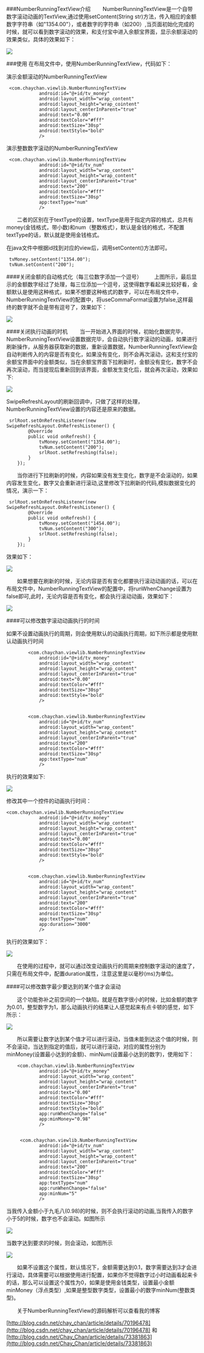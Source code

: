 ###NumberRunningTextView介绍
&emsp;&emsp;NumberRunningTextView是一个自带数字滚动动画的TextView,通过使用setContent(String str)方法，传入相应的金额数字字符串（如"1354.00"），或者数字的字符串（如200）,当页面初始化完成的时候，就可以看到数字滚动的效果，和支付宝中进入余额宝界面，显示余额滚动的效果类似，具体的效果如下：

![](./introduce_img/running_tv_1.gif)

###使用
在布局文件中，使用NumberRunningTextView，代码如下：

演示金额滚动的NumberRunningTextView

     <com.chaychan.viewlib.NumberRunningTextView
                android:id="@+id/tv_money"
                android:layout_width="wrap_content"
                android:layout_height="wrap_cointent"
                android:layout_centerInParent="true"
                android:text="0.00"
                android:textColor="#fff"
                android:textSize="30sp"
                android:textStyle="bold"
                />

演示整数数字滚动的NumberRunningTextView

     <com.chaychan.viewlib.NumberRunningTextView
                android:id="@+id/tv_num"
                android:layout_width="wrap_content"
                android:layout_height="wrap_content"
                android:layout_centerInParent="true"
                android:text="200"
                android:textColor="#fff"
                android:textSize="30sp"
                app:textType="num"
                />

&emsp;&emsp;二者的区别在于textType的设置，textType是用于指定内容的格式，总共有money(金钱格式，带小数)和num（整数格式），默认是金钱的格式，不配置textType的话，默认就是使用金钱格式。

在java文件中根据id找到对应的view后，调用setContent()方法即可。

     tvMoney.setContent("1354.00");
     tvNum.setContent("200");


####关闭金额的自动格式化（每三位数字添加一个逗号）
&emsp;&emsp;上图所示，最后显示的金额数字经过了处理，每三位添加一个逗号，这使得数字看起来比较好看，金额默认是使用这种格式，如果不想要这种格式的数字，可以在布局文件中，NumberRunningTextView的配置中，将useCommaFormat设置为false,这样最终的数字就不会是带有逗号了，效果如下：

![](./introduce_img/running_tv_2.gif)

####关闭执行动画的时机
&emsp;&emsp;当一开始进入界面的时候，初始化数据完毕，NumberRunningTextView设置数据完毕，会自动执行数字滚动的动画，如果进行刷新操作，从服务器获取新的数据，重新设置数据，NumberRunningTextView会自动判断传入的内容是否有变化，如果没有变化，则不会再次滚动，这和支付宝的余额宝界面中的金额类似，当在余额宝界面下拉刷新时，金额没有变化，数字不会再次滚动，而当提现后重新回到该界面，金额发生变化后，就会再次滚动，效果如下:

![](./introduce_img/running_tv_3.gif)

SwipeRefreshLayout的刷新回调中，只做了这样的处理，NumberRunningTextView设置的内容还是原来的数据。

     srlRoot.setOnRefreshListener(new SwipeRefreshLayout.OnRefreshListener() {
            @Override
            public void onRefresh() {
                tvMoney.setContent("1354.00");
                tvNum.setContent("200");
                srlRoot.setRefreshing(false);
            }
        });

&emsp;&emsp;当你进行下拉刷新的时候，内容如果没有发生变化，数字是不会滚动的，如果内容发生变化，数字又会重新进行滚动,这里修改下拉刷新的代码,模拟数据变化的情况，演示一下：
   
	 srlRoot.setOnRefreshListener(new SwipeRefreshLayout.OnRefreshListener() {
            @Override
            public void onRefresh() {
                tvMoney.setContent("1454.00");
                tvNum.setContent("300");
                srlRoot.setRefreshing(false);
            }
        });

效果如下：

![](./introduce_img/running_tv_4.gif)


&emsp;&emsp;如果想要在刷新的时候，无论内容是否有变化都要执行滚动动画的话，可以在布局文件中，NumberRunningTextView的配置中，将runWhenChange设置为false即可,此时，无论内容是否有变化，都会执行滚动动画，效果如下：

![](./introduce_img/running_tv_5.gif)


####可以修改数字滚动动画执行的时间

如果不设置动画执行的周期，则会使用默认的动画执行周期，如下所示都是使用默认动画执行时间

     		<com.chaychan.viewlib.NumberRunningTextView
                android:id="@+id/tv_money"
                android:layout_width="wrap_content"
                android:layout_height="wrap_content"
                android:layout_centerInParent="true"
                android:text="0.00"
                android:textColor="#fff"
                android:textSize="30sp"
                android:textStyle="bold"
                />

 
			<com.chaychan.viewlib.NumberRunningTextView
                android:id="@+id/tv_num"
                android:layout_width="wrap_content"
                android:layout_height="wrap_content"
                android:layout_centerInParent="true"
                android:text="200"
                android:textColor="#fff"
                android:textSize="30sp"
                app:textType="num"
                />


执行的效果如下:

![](./introduce_img/nrtv_upgrade/1.gif)

修改其中一个控件的动画执行时间：

    <com.chaychan.viewlib.NumberRunningTextView
                android:id="@+id/tv_money"
                android:layout_width="wrap_content"
                android:layout_height="wrap_content"
                android:layout_centerInParent="true"
                android:text="0.00"
                android:textColor="#fff"
                android:textSize="30sp"
                android:textStyle="bold"
                />

 
			<com.chaychan.viewlib.NumberRunningTextView
                android:id="@+id/tv_num"
                android:layout_width="wrap_content"
                android:layout_height="wrap_content"
                android:layout_centerInParent="true"
                android:text="200"
                android:textColor="#fff"
                android:textSize="30sp"
                app:textType="num"
				app:duration="3000" 
                />


执行的效果如下：

![](./introduce_img/nrtv_upgrade/2.gif)


&emsp;&emsp;在使用的过程中，就可以通过改变动画执行的周期来控制数字滚动的速度了，只需在布局文件中，配置duration属性，注意这里是以毫秒(ms)为单位。


####可以修改数字最少要达到的某个值才会滚动

&emsp;&emsp;这个功能弥补之前空间的一个缺陷，就是在数字很小的时候，比如金额的数字为0.01，整型数字为1，那么动画执行的结果让人感觉起来有点卡顿的感觉，如下所示：

![](./introduce_img/nrtv_upgrade/3.gif)

&emsp;&emsp;所以需要让数字达到某个值才可以进行滚动，当值未能到达这个值的时候，则不会滚动，当达到指定的值后，就可以进行滚动，对应的属性分别为minMoney(设置最小达到的金额)、minNum(设置最小达到的数字)，使用如下：


     	<com.chaychan.viewlib.NumberRunningTextView
                android:id="@+id/tv_money"
                android:layout_width="wrap_content"
                android:layout_height="wrap_content"
                android:layout_centerInParent="true"
                android:text="0.00"
                android:textColor="#fff"
                android:textSize="30sp"
                android:textStyle="bold"
                app:runWhenChange="false"
                app:minMoney="0.98"
                />


   		 <com.chaychan.viewlib.NumberRunningTextView
                android:id="@+id/tv_num"
                android:layout_width="wrap_content"
                android:layout_height="wrap_content"
                android:layout_centerInParent="true"
                android:text="200"
                android:textColor="#fff"
                android:textSize="30sp"
                app:textType="num"
                app:runWhenChange="false"
                app:minNum="5"
                />

当我传入金额小于九毛八(0.98)的时候，则不会执行滚动的动画,当我传入的数字小于5的时候，数字也不会滚动。如图所示

![](./introduce_img/nrtv_upgrade/4.gif)

当数字达到要求的时候，则会滚动，如图所示

![](./introduce_img/nrtv_upgrade/5.gif)


&emsp;&emsp;如果不设置这个属性，默认情况下，金额需要达到0.1，数字需要达到3才会进行滚动，具体需要可以根据使用进行配置，如果你不觉得数字过小时动画看起来卡的话，那么可以设置这个属性为0，如果是使用金钱类型，设置最小金额minMoney（浮点类型）,如果是整型数字类型，设置最小的数字minNum(整数类型)。

&emsp;&emsp;关于NumberRunningTextView的源码解析可以查看我的博客 

[http://blog.csdn.net/chay_chan/article/details/70196478](http://blog.csdn.net/chay_chan/article/details/70196478)
和
[http://blog.csdn.net/Chay_Chan/article/details/73381863](http://blog.csdn.net/Chay_Chan/article/details/73381863)
